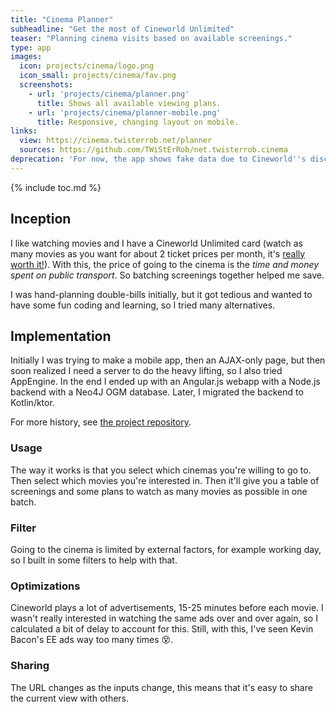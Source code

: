 ```yaml
---
title: "Cinema Planner"
subheadline: "Get the most of Cineworld Unlimited"
teaser: "Planning cinema visits based on available screenings."
type: app
images:
  icon: projects/cinema/logo.png
  icon_small: projects/cinema/fav.png
  screenshots:
    - url: 'projects/cinema/planner.png'
      title: Shows all available viewing plans.
    - url: 'projects/cinema/planner-mobile.png'
      title: Responsive, changing layout on mobile.
links:
  view: https://cinema.twisterrob.net/planner
  sources: https://github.com/TWiStErRob/net.twisterrob.cinema
deprecation: 'For now, the app shows fake data due to Cineworld''s discontinued screening feed. If you know where to find structured Cineworld screening data, please [contact me]({{ site.baseurl }}/contact)!'
---
```


{% include toc.md %}

## Inception
I like watching movies and I have a Cineworld Unlimited card
(watch as many movies as you want for about 2 ticket prices per month, it's [really worth it!](https://www.facebook.com/TWiStErRob/posts/pfbid07nf8TCtMzN4FdK1bfKsMRUyCrZwGHZjsyj6BaxvDYxUv4iCWiGLA4jmhBYdm5HNbl)).
With this, the price of going to the cinema is the _time and money spent on public transport_.
So batching screenings together helped me save.

I was hand-planning double-bills initially, but it got tedious and wanted to have some fun coding and learning, so I tried many alternatives.

## Implementation
Initially I was trying to make a mobile app, then an AJAX-only page,
but then soon realized I need a server to do the heavy lifting, so I also tried AppEngine.
In the end I ended up with an Angular.js webapp with a Node.js backend with a Neo4J OGM database.
Later, I migrated the backend to Kotlin/ktor.

For more history, see [the project repository](https://github.com/TWiStErRob/net.twisterrob.cinema/blob/main/README.md).

### Usage
The way it works is that you select which cinemas you're willing to go to.
Then select which movies you're interested in.
Then it'll give you a table of screenings and some plans to watch as many movies as possible in one batch.

### Filter
Going to the cinema is limited by external factors, for example working day, so I built in some filters to help with that.

### Optimizations
Cineworld plays a lot of advertisements, 15-25 minutes before each movie.
I wasn't really interested in watching the same ads over and over again, so I calculated a bit of delay to account for this.
Still, with this, I've seen Kevin Bacon's EE ads way too many times 😵.

### Sharing
The URL changes as the inputs change, this means that it's easy to share the current view with others.
